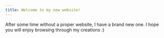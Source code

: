 ```yaml
---
title: Welcome to my new website!
---
```


After some time without a proper website, I have a brand new one.
I hope you will enjoy browsing through my creations :)
